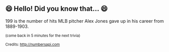 ## 😄 Hello! Did you know that... 😄
199 is the number of hits MLB pitcher Alex Jones gave up in his career from 1889-1903.

<sup>(come back in 5 minutes for the next trivia)</sup>


<sup>Credits: http://numbersapi.com</sup>
